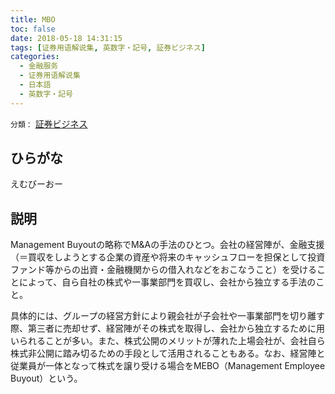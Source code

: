 ```yaml
---
title: MBO
toc: false
date: 2018-05-18 14:31:15
tags: [证券用语解说集, 英数字・記号, 証券ビジネス]
categories:
  - 金融服务
  - 证券用语解说集
  - 日本語
  - 英数字・記号
---
```


`分類：` [証券ビジネス](/tags/証券ビジネス/)

## ひらがな

えむびーおー

## 説明

Management Buyoutの略称でM&Aの手法のひとつ。会社の経営陣が、金融支援（＝買収をしようとする企業の資産や将来のキャッシュフローを担保として投資ファンド等からの出資・金融機関からの借入れなどをおこなうこと）を受けることによって、自ら自社の株式や一事業部門を買収し、会社から独立する手法のこと。

具体的には、グループの経営方針により親会社が子会社や一事業部門を切り離す際、第三者に売却せず、経営陣がその株式を取得し、会社から独立するために用いられることが多い。また、株式公開のメリットが薄れた上場会社が、会社自ら株式非公開に踏み切るための手段として活用されることもある。なお、経営陣と従業員が一体となって株式を譲り受ける場合をMEBO（Management Employee Buyout）という。
